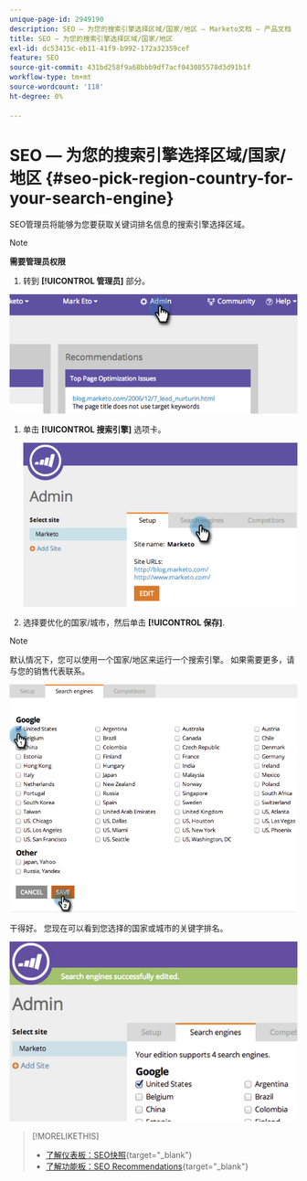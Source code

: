 ```yaml
---
unique-page-id: 2949190
description: SEO — 为您的搜索引擎选择区域/国家/地区 — Marketo文档 — 产品文档
title: SEO — 为您的搜索引擎选择区域/国家/地区
exl-id: dc53415c-eb11-41f9-b992-172a32359cef
feature: SEO
source-git-commit: 431bd258f9a68bbb9df7acf043085578d3d91b1f
workflow-type: tm+mt
source-wordcount: '118'
ht-degree: 0%

---
```


# SEO — 为您的搜索引擎选择区域/国家/地区 {#seo-pick-region-country-for-your-search-engine}

SEO管理员将能够为您要获取关键词排名信息的搜索引擎选择区域。

>[!NOTE]
>
>**需要管理员权限**

1. 转到 **[!UICONTROL 管理员]** 部分。

![](assets/image2014-9-17-21-3a6-3a43.png)

1. 单击 **[!UICONTROL 搜索引擎]** 选项卡。

   ![](assets/image2014-9-17-21-3a7-3a25.png)

1. 选择要优化的国家/城市，然后单击 **[!UICONTROL 保存]**.

>[!NOTE]
>
>默认情况下，您可以使用一个国家/地区来运行一个搜索引擎。 如果需要更多，请与您的销售代表联系。

![](assets/image2014-9-17-21-3a8-3a8.png)

干得好。 您现在可以看到您选择的国家或城市的关键字排名。

![](assets/image2014-9-17-21-3a8-3a15.png)

>[!MORELIKETHIS]
>
>* [了解仪表板：SEO快照](/help/marketo/product-docs/additional-apps/seo/understanding-seo/understanding-the-seo-dashboard-seo-snapshot.md){target="_blank"}
>* [了解功能板：SEO Recommendations](/help/marketo/product-docs/additional-apps/seo/understanding-seo/understanding-the-seo-dashboard-seo-recommendations.md){target="_blank"}
